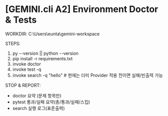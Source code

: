 # [GEMINI.cli A2] Environment Doctor & Tests
WORKDIR: C:\Users\eunta\gemini-workspace

STEPS:
1) py --version || python --version
2) pip install -r requirements.txt
3) invoke doctor
4) invoke test -q
5) invoke search -q "hello"  # 현재는 더미 Provider 적용 전이면 실패/빈출력 가능

STOP & REPORT:
- doctor 요약 (문제 항목만)
- pytest 통과/실패 요약(총/통과/실패/스킵)
- search 실행 로그(표준출력)
